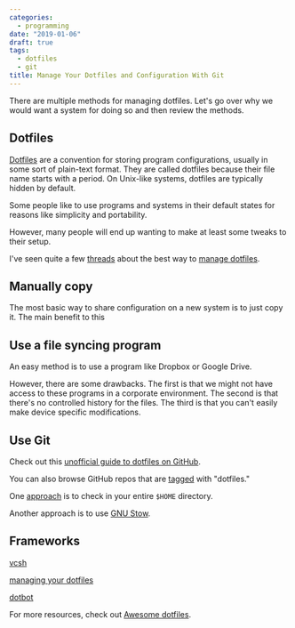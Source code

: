 ```yaml
---
categories:
  - programming
date: "2019-01-06"
draft: true
tags:
  - dotfiles
  - git
title: Manage Your Dotfiles and Configuration With Git
---
```


There are multiple methods for managing dotfiles. Let's go over why we would
want a system for doing so and then review the methods.

## Dotfiles

[Dotfiles][dotfiles] are a convention for storing program configurations,
usually in some sort of plain-text format. They are called dotfiles because
their file name starts with a period. On Unix-like systems, dotfiles are
typically hidden by default.

[dotfiles]: https://en.wikipedia.org/wiki/Hidden_file_and_hidden_directory#Unix_and_Unix-like_environments

Some people like to use programs and systems in their default states for reasons
like simplicity and portability.

However, many people will end up wanting to make at least some tweaks to their
setup.

I've seen quite a few
[threads](https://www.reddit.com/r/unixporn/comments/6herou/how_do_you_manage_your_dotfiles_share_your_tips/)
about the best way to [manage
dotfiles](https://news.ycombinator.com/item?id=11070797).

## Manually copy

The most basic way to share configuration on a new system is to just copy it.
The main benefit to this

## Use a file syncing program

An easy method is to use a program like Dropbox or Google Drive.

However, there are some drawbacks. The first is that we might not have access to
these programs in a corporate environment. The second is that there's no
controlled history for the files. The third is that you can't easily make device
specific modifications.

## Use Git

Check out this [unofficial guide to dotfiles on
GitHub](https://dotfiles.github.io/).

You can also browse GitHub repos that are
[tagged](https://github.com/topics/dotfiles) with "dotfiles."

One [approach](https://unix.stackexchange.com/q/46538/280976) is to check in
your entire `$HOME` directory.

Another approach is to use [GNU Stow](https://www.gnu.org/software/stow/).

## Frameworks

[vcsh](https://github.com/RichiH/vcsh)

[managing your dotfiles](https://www.anishathalye.com/2014/08/03/managing-your-dotfiles/)

[dotbot](https://github.com/anishathalye/dotbot/)

For more resources, check out [Awesome
dotfiles](https://github.com/webpro/awesome-dotfiles).

